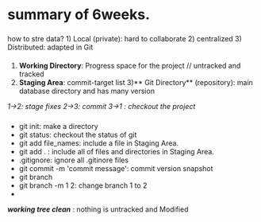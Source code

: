 # summary of 6weeks.

### <Git>   

#### <version control>
 how to stre data? 1) Local (private): hard to collaborate 2) centralized 3) Distributed: adapted in Git

#### <Three stages>
1) **Working Directory**: Progress space for the project // untracked and tracked
2) **Staging Area**: commit-target list
3)** Git Directory** (repository): main database directory and has many version

*1->2: stage fixes* 
*2->3: commit* 
*3->1 : checkout the project*

### <Git config>   
   
   * git init: make a directory
   * git status: checkout the status of git
   * git add file_names: include a file in Staging Area.
   * git add . : include all of files and directories in Staging Area.
   * .gitignore: ignore all .gitinore files
   * git commit -m 'commit message': commit version snapshot
   * git branch
   * git branch -m 1 2: change branch 1 to 2
   * 
   ***working tree clean*** : nothing is untracked and Modified
